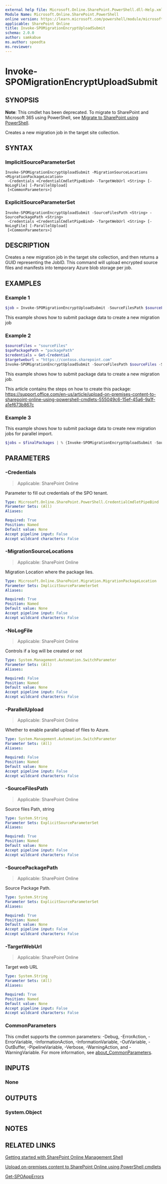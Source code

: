 ```yaml
---
external help file: Microsoft.Online.SharePoint.PowerShell.dll-Help.xml
Module Name: Microsoft.Online.SharePoint.PowerShell
online version: https://learn.microsoft.com/powershell/module/microsoft.online.sharepoint.powershell/invoke-spomigrationencryptuploadsubmit
applicable: SharePoint Online
title: Invoke-SPOMigrationEncryptUploadSubmit
schema: 2.0.0
author: samkabue
ms.author: speedta
ms.reviewer:
---
```


# Invoke-SPOMigrationEncryptUploadSubmit

## SYNOPSIS

**Note**: This cmdlet has been deprecated. To migrate to SharePoint and Microsoft 365 using PowerShell, see [Migrate to SharePoint using PowerShell](/sharepointmigration/overview-spmt-ps-cmdlets).

Creates a new migration job in the target site collection.

## SYNTAX

### ImplicitSourceParameterSet

```
Invoke-SPOMigrationEncryptUploadSubmit -MigrationSourceLocations <MigrationPackageLocation>
 -Credentials <CredentialCmdletPipeBind> -TargetWebUrl <String> [-NoLogFile] [-ParallelUpload]
 [<CommonParameters>]
```

### ExplicitSourceParameterSet

```
Invoke-SPOMigrationEncryptUploadSubmit -SourceFilesPath <String> -SourcePackagePath <String>
 -Credentials <CredentialCmdletPipeBind> -TargetWebUrl <String> [-NoLogFile] [-ParallelUpload]
 [<CommonParameters>]
```

## DESCRIPTION

Creates a new migration job in the target site collection, and then returns a GUID representing the JobID. This command will upload encrypted source files and manifests into temporary Azure blob storage per job.

## EXAMPLES

### Example 1

```powershell
$job = Invoke-SPOMigrationEncryptUploadSubmit -SourceFilesPath $sourceFiles -SourcePackagePath $spoPackagePath -Credentials $cred -TargetWebUrl $targetWebUrl
```

This example shows how to submit package data to create a new migration job

### Example 2

```Powershell
$sourceFiles = "sourceFiles"
$spoPackagePath = "packagePath"
$credentials = Get-Credential
$targetweburl = "https://contoso.sharepoint.com"
Invoke-SPOMigrationEncryptUploadSubmit -SourceFilesPath $sourceFiles -SourcePackagePath $spoPackagePath -Credentials $credentials -TargetWebUrl $targetweburl
```

This example shows how to submit package data to create a new migration job.

This article contains the steps on how to create this package: <https://support.office.com/en-us/article/upload-on-premises-content-to-sharepoint-online-using-powershell-cmdlets-555049c6-15ef-45a6-9a1f-a1ef673b867c>

### Example 3

This example shows how to submit package data to create new migration jobs for parallel import.

```Powershell
$jobs = $finalPackages | % {Invoke-SPOMigrationEncryptUploadSubmit -SourceFilesPath $_.FilesDirectory.FullName -SourcePackagePath $_.PackageDirectory.FullName -Credentials $cred -TargetWebUrl $targetWeb}
```

## PARAMETERS

### -Credentials

> Applicable: SharePoint Online

Parameter to fill out credentials of the SPO tenant.

```yaml
Type: Microsoft.Online.SharePoint.PowerShell.CredentialCmdletPipeBind
Parameter Sets: (All)
Aliases:

Required: True
Position: Named
Default value: None
Accept pipeline input: False
Accept wildcard characters: False
```

### -MigrationSourceLocations

> Applicable: SharePoint Online

Migration Location where the package lies.

```yaml
Type: Microsoft.Online.SharePoint.Migration.MigrationPackageLocation
Parameter Sets: ImplicitSourceParameterSet
Aliases:

Required: True
Position: Named
Default value: None
Accept pipeline input: False
Accept wildcard characters: False
```

### -NoLogFile

> Applicable: SharePoint Online

Controls if a log will be created or not

```yaml
Type: System.Management.Automation.SwitchParameter
Parameter Sets: (All)
Aliases:

Required: False
Position: Named
Default value: None
Accept pipeline input: False
Accept wildcard characters: False
```

### -ParallelUpload

> Applicable: SharePoint Online

Whether to enable parallel upload of files to Azure.

```yaml
Type: System.Management.Automation.SwitchParameter
Parameter Sets: (All)
Aliases:

Required: False
Position: Named
Default value: None
Accept pipeline input: False
Accept wildcard characters: False
```

### -SourceFilesPath

> Applicable: SharePoint Online

Source files Path, string

```yaml
Type: System.String
Parameter Sets: ExplicitSourceParameterSet
Aliases:

Required: True
Position: Named
Default value: None
Accept pipeline input: False
Accept wildcard characters: False
```

### -SourcePackagePath

> Applicable: SharePoint Online

Source Package Path.

```yaml
Type: System.String
Parameter Sets: ExplicitSourceParameterSet
Aliases:

Required: True
Position: Named
Default value: None
Accept pipeline input: False
Accept wildcard characters: False
```

### -TargetWebUrl

> Applicable: SharePoint Online

Target web URL

```yaml
Type: System.String
Parameter Sets: (All)
Aliases:

Required: True
Position: Named
Default value: None
Accept pipeline input: False
Accept wildcard characters: False
```

### CommonParameters

This cmdlet supports the common parameters: -Debug, -ErrorAction, -ErrorVariable, -InformationAction, -InformationVariable, -OutVariable, -OutBuffer, -PipelineVariable, -Verbose, -WarningAction, and -WarningVariable. For more information, see [about_CommonParameters](https://go.microsoft.com/fwlink/?LinkID=113216).

## INPUTS

### None

## OUTPUTS

### System.Object

## NOTES

## RELATED LINKS

[Getting started with SharePoint Online Management Shell](/powershell/sharepoint/sharepoint-online/connect-sharepoint-online)

[Upload on-premises content to SharePoint Online using PowerShell cmdlets](https://support.office.com/en-us/article/upload-on-premises-content-to-sharepoint-online-using-powershell-cmdlets-555049c6-15ef-45a6-9a1f-a1ef673b867c)

[Get-SPOAppErrors](Get-SPOAppErrors.md)
